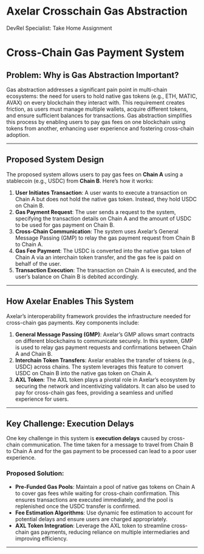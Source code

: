 # Axelar Crosschain Gas Abstraction
DevRel Specialist: Take Home Assignment

# Cross-Chain Gas Payment System

## Problem: Why is Gas Abstraction Important?

Gas abstraction addresses a significant pain point in multi-chain ecosystems: the need for users to hold native gas tokens (e.g., ETH, MATIC, AVAX) on every blockchain they interact with. This requirement creates friction, as users must manage multiple wallets, acquire different tokens, and ensure sufficient balances for transactions. Gas abstraction simplifies this process by enabling users to pay gas fees on one blockchain using tokens from another, enhancing user experience and fostering cross-chain adoption.

---

## Proposed System Design

The proposed system allows users to pay gas fees on **Chain A** using a stablecoin (e.g., USDC) from **Chain B**. Here’s how it works:

1. **User Initiates Transaction**: A user wants to execute a transaction on Chain A but does not hold the native gas token. Instead, they hold USDC on Chain B.
2. **Gas Payment Request**: The user sends a request to the system, specifying the transaction details on Chain A and the amount of USDC to be used for gas payment on Chain B.
3. **Cross-Chain Communication**: The system uses Axelar’s General Message Passing (GMP) to relay the gas payment request from Chain B to Chain A.
4. **Gas Fee Payment**: The USDC is converted into the native gas token of Chain A via an interchain token transfer, and the gas fee is paid on behalf of the user.
5. **Transaction Execution**: The transaction on Chain A is executed, and the user’s balance on Chain B is debited accordingly.

---

## How Axelar Enables This System

Axelar’s interoperability framework provides the infrastructure needed for cross-chain gas payments. Key components include:

1. **General Message Passing (GMP)**: Axelar’s GMP allows smart contracts on different blockchains to communicate securely. In this system, GMP is used to relay gas payment requests and confirmations between Chain A and Chain B.
2. **Interchain Token Transfers**: Axelar enables the transfer of tokens (e.g., USDC) across chains. The system leverages this feature to convert USDC on Chain B into the native gas token on Chain A.
3. **AXL Token**: The AXL token plays a pivotal role in Axelar’s ecosystem by securing the network and incentivizing validators. It can also be used to pay for cross-chain gas fees, providing a seamless and unified experience for users.

---

## Key Challenge: Execution Delays

One key challenge in this system is **execution delays** caused by cross-chain communication. The time taken for a message to travel from Chain B to Chain A and for the gas payment to be processed can lead to a poor user experience.

### Proposed Solution:
- **Pre-Funded Gas Pools**: Maintain a pool of native gas tokens on Chain A to cover gas fees while waiting for cross-chain confirmation. This ensures transactions are executed immediately, and the pool is replenished once the USDC transfer is confirmed.
- **Fee Estimation Algorithms**: Use dynamic fee estimation to account for potential delays and ensure users are charged appropriately.
- **AXL Token Integration**: Leverage the AXL token to streamline cross-chain gas payments, reducing reliance on multiple intermediaries and improving efficiency.

---







